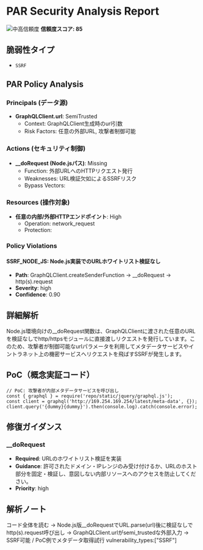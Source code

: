# PAR Security Analysis Report

![中高信頼度](https://img.shields.io/badge/信頼度-中高-orange) **信頼度スコア: 85**

## 脆弱性タイプ

- `SSRF`

## PAR Policy Analysis

### Principals (データ源)

- **GraphQLClient.url**: SemiTrusted
  - Context: GraphQLClient生成時のurl引数
  - Risk Factors: 任意の外部URL, 攻撃者制御可能

### Actions (セキュリティ制御)

- **__doRequest (Node.jsパス)**: Missing
  - Function: 外部URLへのHTTPリクエスト発行
  - Weaknesses: URL検証欠如によるSSRFリスク
  - Bypass Vectors: 

### Resources (操作対象)

- **任意の内部/外部HTTPエンドポイント**: High
  - Operation: network_request
  - Protection: 

### Policy Violations

#### SSRF_NODE_JS: Node.js実装でのURLホワイトリスト検証なし

- **Path**: GraphQLClient.createSenderFunction -> __doRequest -> http(s).request
- **Severity**: high
- **Confidence**: 0.90

## 詳細解析

Node.js環境向けの__doRequest関数は、GraphQLClientに渡された任意のURLを検証なしでhttp/httpsモジュールに直接渡しリクエストを発行しています。このため、攻撃者が制御可能なurlパラメータを利用してメタデータサービスやイントラネット上の機密サービスへリクエストを飛ばすSSRFが発生します。

## PoC（概念実証コード）

```text
// PoC: 攻撃者が内部メタデータサービスを呼び出し
const { graphql } = require('repo/static/jquery/graphql.js');
const client = graphql('http://169.254.169.254/latest/meta-data', {});
client.query('{dummy}{dummy}').then(console.log).catch(console.error);

```

## 修復ガイダンス

### __doRequest

- **Required**: URLのホワイトリスト検証を実装
- **Guidance**: 許可されたドメイン・IPレンジのみ受け付けるか、URLのホスト部分を固定・検証し、意図しない内部リソースへのアクセスを防止してください。
- **Priority**: high

## 解析ノート

コード全体を読む -> Node.js版__doRequestでURL.parse(url)後に検証なしでhttp(s).request呼び出し -> GraphQLClient.urlがsemi_trustedな外部入力 -> SSRF可能 / PoC例でメタデータ取得試行
vulnerability_types:["SSRF"]


